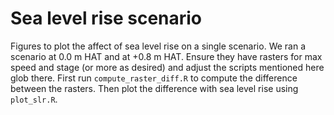 # Sea level rise scenario

Figures to plot the affect of sea level rise on a single scenario. We ran a scenario at 0.0 m HAT and at +0.8 m HAT. Ensure they have rasters for max speed and stage (or more as desired) and adjust the scripts mentioned here glob there. First run `compute_raster_diff.R` to compute the difference between the rasters. Then plot the difference with sea level rise using `plot_slr.R`.
